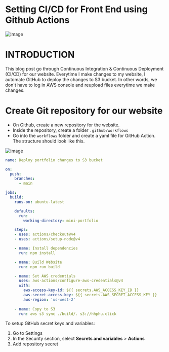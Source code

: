 # Setting CI/CD for Front End using Github Actions

![image](https://github.com/hhphu/Cloud/assets/45286750/5a743c6b-f168-49d9-844c-a99b7cde58f1)

# INTRODUCTION
This blog post go through Continuous Integration & Continuous Deployment (CI/CD) for our website. Everytime I make changes to my website, I automate GitHub to deploy the changes to S3 bucket.
In other words, we don't have to log in AWS console and reupload files everytime we make changes.

# Create Git repository for our website
- On Github, create a new repository for the website.
- Inside the repository, create a folder `.github/workflows`
- Go into the `workflows` folder and create a yaml file for GitHub Action. The structure should look like this.

![image](https://github.com/hhphu/Cloud/assets/45286750/9dbb4422-bf51-4dcf-8c4c-2d0cecb63c1c)

```yml
name: Deploy portfolio changes to S3 bucket

on: 
  push: 
    branches:
      - main

jobs: 
  build: 
    runs-on: ubuntu-latest

    defaults: 
      run:
        working-directory: mini-portfolio

    steps:
    - uses: actions/checkout@v4
    - uses: actions/setup-node@v4

    - name: Install dependencies
      run: npm install

    - name: Build Website
      run: npm run build

    - name: Set AWS credentials
      uses: aws-actions/configure-aws-credentials@v4
      with:
        aws-access-key-id: ${{ secrets.AWS_ACCESS_KEY_ID }}
        aws-secret-access-key: ${{ secrets.AWS_SECRET_ACCESS_KEY }}
        aws-region: 'us-west-2'
        
    - name: Copy to S3
      run: aws s3 sync ./build/. s3://hhphu.click
```

To setup GitHub secret keys and variables:
1. Go to Settings
2. In the Security section, select **Secrets and variables** > **Actions**
3. Add repository secret
